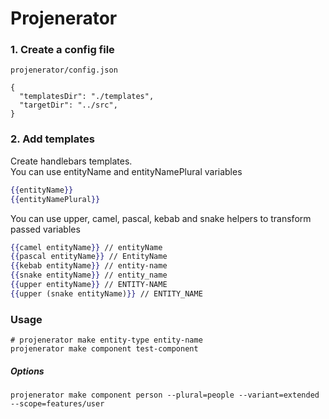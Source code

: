# Projenerator

### 1. Create a config file
`projenerator/config.json`
```
{
  "templatesDir": "./templates",
  "targetDir": "../src",
}
```

### 2. Add templates
Create handlebars templates.\
You can use entityName and entityNamePlural variables
```handlebars
{{entityName}}
{{entityNamePlural}}
```
You can use upper, camel, pascal, kebab and snake helpers to transform passed variables
```handlebars
{{camel entityName}} // entityName
{{pascal entityName}} // EntityName
{{kebab entityName}} // entity-name
{{snake entityName}} // entity_name
{{upper entityName}} // ENTITY-NAME
{{upper (snake entityName)}} // ENTITY_NAME
```

### Usage
```
# projenerator make entity-type entity-name
projenerator make component test-component
```

##### Options
```
projenerator make component person --plural=people --variant=extended --scope=features/user
```
